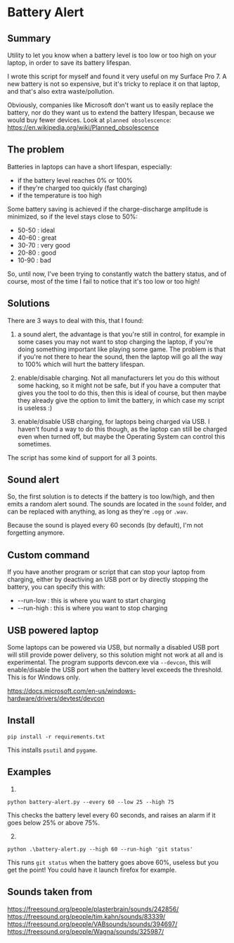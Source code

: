Battery Alert
=============

Summary
-------
Utility to let you know when a battery level is too low or too high on your laptop,
in order to save its battery lifespan.

I wrote this script for myself and found it very useful on my Surface Pro 7.
A new battery is not so expensive, but it's tricky to replace it on that laptop, and that's also extra waste/pollution.

Obviously, companies like Microsoft don't want us to easily replace the battery,
nor do they want us to extend the battery lifespan, because we would buy fewer devices.
Look at `planned obsolescence`: https://en.wikipedia.org/wiki/Planned_obsolescence


The problem
-----------
Batteries in laptops can have a short lifespan, especially:
- if the battery level reaches 0% or 100%
- if they're charged too quickly (fast charging)
- if the temperature is too high

Some battery saving is achieved if the charge-discharge amplitude is minimized, so if the level stays close to 50%:
- 50-50 : ideal
- 40-60 : great
- 30-70 : very good
- 20-80 : good
- 10-90 : bad

So, until now, I've been trying to constantly watch the battery status, and of course, most of the time I fail
to notice that it's too low or too high!

Solutions
---------
There are 3 ways to deal with this, that I found:
1) a sound alert, the advantage is that you're still in control, for example in some cases you may not want to stop
charging the laptop, if you're doing something important like playing some game. The problem is that if you're not there
to hear the sound, then the laptop will go all the way to 100% which will hurt the battery lifespan.

2) enable/disable charging. Not all manufacturers let you do this without some hacking, so it might not be safe,
but if you have a computer that gives you the tool to do this, then this is ideal of course, but then maybe they already
give the option to limit the battery, in which case my script is useless :)

3) enable/disable USB charging, for laptops being charged via USB. I haven't found a way to do this though,
as the laptop can still be charged even when turned off, but maybe the Operating System can control this sometimes.

The script has some kind of support for all 3 points.


Sound alert
-----------
So, the first solution is to detects if the battery is too low/high, and then emits a random alert sound.
The sounds are located in the `sound` folder, and can be replaced with anything, as long as they're `.ogg` or `.wav`.

Because the sound is played every 60 seconds (by default), I'm not forgetting anymore.


Custom command
--------------
If you have another program or script that can stop your laptop from charging, either by deactiving an USB port
or by directly stopping the battery, you can specify this with:
- --run-low : this is where you want to start charging
- --run-high : this is where you want to stop charging


USB powered laptop
------------------
Some laptops can be powered via USB, but normally a disabled USB port will still provide power delivery,
so this solution might not work at all and is experimental.
The program supports devcon.exe via `--devcon`, this will enable/disable the USB port when the battery level exceeds
the threshold. This is for Windows only.

https://docs.microsoft.com/en-us/windows-hardware/drivers/devtest/devcon


Install
-------
```
pip install -r requirements.txt
```

This installs `psutil` and `pygame`.


Examples
--------
1)
```
python battery-alert.py --every 60 --low 25 --high 75
```

This checks the battery level every 60 seconds, and raises an alarm if it goes below 25% or above 75%.

2)
```
python .\battery-alert.py --high 60 --run-high 'git status'
```

This runs `git status` when the battery goes above 60%, useless but you get the point!
You could have it launch firefox for example.


Sounds taken from
-----------------
https://freesound.org/people/plasterbrain/sounds/242856/
https://freesound.org/people/tim.kahn/sounds/83339/
https://freesound.org/people/VABsounds/sounds/394697/
https://freesound.org/people/Wagna/sounds/325987/

